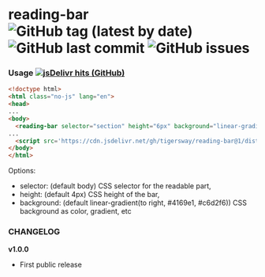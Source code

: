 # reading-bar  ![GitHub tag (latest by date)](https://img.shields.io/github/v/tag/tigersway/reading-bar?style=flat-square) ![GitHub last commit](https://img.shields.io/github/last-commit/tigersway/reading-bar?style=flat-square) ![GitHub issues](https://img.shields.io/github/issues/tigersway/reading-bar?style=flat-square)

### Usage  [![jsDelivr hits (GitHub)](https://img.shields.io/jsdelivr/gh/hm/tigersway/reading-bar?color=blue&logo=jsdelivr&style=flat-square)](https://www.jsdelivr.com/package/gh/tigersway/reading-bar)

```html
<!doctype html>
<html class="no-js" lang="en">
<head>
...
<body>
  <reading-bar selector="section" height="6px" background="linear-gradient(to right, green, lime)"></reading-bar>
...
  <script src='https://cdn.jsdelivr.net/gh/tigersway/reading-bar@1/dist/reading-bar.esm.min.js' type="module"></script>
</body>
</html>
```

Options:

- selector: (default body) CSS selector for the readable part,
- height: (default 4px) CSS height of the bar,
- background: (default linear-gradient(to right, #4169e1, #c6d2f6)) CSS background as color, gradient, etc

### CHANGELOG

**v1.0.0**

- First public release
